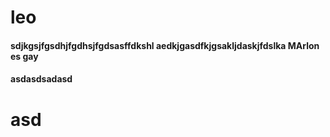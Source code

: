 # leo
#### sdjkgsjfgsdhjfgdhsjfgdsasffdkshl aedkjgasdfkjgsakljdaskjfdslka MArlon es gay
#### asdasdsadasd 
# asd